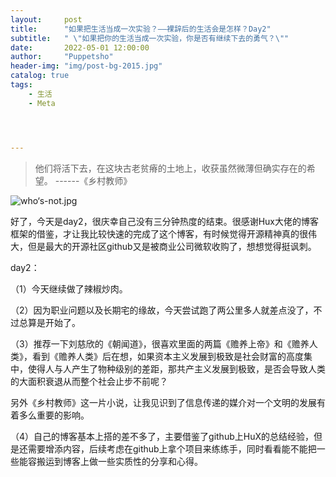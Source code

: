 ```yaml
---
layout:     post
title:      "如果把生活当成一次实验？——裸辞后的生活会是怎样？Day2"
subtitle:   " \"如果把你的生活当成一次实验，你是否有继续下去的勇气？\""
date:       2022-05-01 12:00:00
author:     "Puppetsho"
header-img: "img/post-bg-2015.jpg"
catalog: true
tags:
    - 生活
    - Meta




---
```


> 他们将活下去，在这块古老贫瘠的土地上，收获虽然微薄但确实存在的希望。 ------《乡村教师》

![who‘s-not.jpg](https://s2.loli.net/2022/05/03/BQw2CkSnKDpAjz8.jpg)

​	好了，今天是day2，很庆幸自己没有三分钟热度的结束。很感谢Hux大佬的博客框架的借鉴，才让我比较快速的完成了这个博客，有时候觉得开源精神真的很伟大，但是最大的开源社区github又是被商业公司微软收购了，想想觉得挺讽刺。

day2：

（1）今天继续做了辣椒炒肉。

（2）因为职业问题以及长期宅的缘故，今天尝试跑了两公里多人就差点没了，不过总算是开始了。

（3）推荐一下刘慈欣的《朝闻道》，很喜欢里面的两篇《赡养上帝》和《赡养人类》，看到《赡养人类》后在想，如果资本主义发展到极致是社会财富的高度集中，使得人与人产生了物种级别的差距，那共产主义发展到极致，是否会导致人类的大面积衰退从而整个社会止步不前呢？

另外《乡村教师》这一片小说，让我见识到了信息传递的媒介对一个文明的发展有着多么重要的影响。

（4）自己的博客基本上搭的差不多了，主要借鉴了github上HuX的总结经验，但是还需要增添内容，后续考虑在github上拿个项目来练练手，同时看看能不能把一些能容搬运到博客上做一些实质性的分享和心得。



